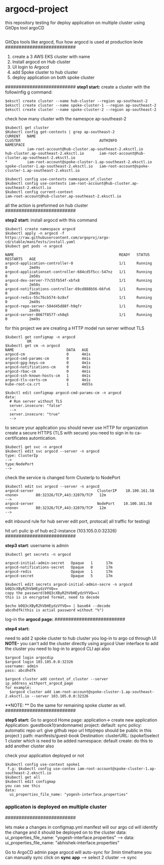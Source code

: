 # argocd-project
this repository testing for deploy application on multiple cluster using GitOps tool argoCD 
##
GitOps tools like argocd, flux 
how argocd is used at production levle 
##########################

1. create a 3 AWS EKS cluster with name
2. Install argocd on Hub cluster
3. UI login to Argocd
4. add Spoke cluster to hub cluster
5. deploy application on both spoke cluster 

##########################
**step1 start:**
create a cluster with the followinfig g command:
```
$eksctl create cluster --name hub-cluster --region ap-southeast-2
$eksctl create cluster --name spoke-cluster-1 --region ap-southeast-2
$eksctl create cluster --name spoke-cluster-2 --region ap-southeast-2
```
check how many cluster with the namespce ap-southeast-2
```
$kubectl get cluster 
$Kubectl config get-contexts | grep ap-southeast-2
CURRENT   NAME                                                        CLUSTER                                    AUTHINFO                                                    NAMESPACE
          iam-root-account@hub-cluster.ap-southeast-2.eksctl.io       hub-cluster.ap-southeast-2.eksctl.io       iam-root-account@hub-cluster.ap-southeast-2.eksctl.io
*         iam-root-account@spoke-cluster-1.ap-southeast-2.eksctl.io   spoke-cluster-1.ap-southeast-2.eksctl.io   iam-root-account@spoke-cluster-1.ap-southeast-2.eksctl.io
```
```
$kubectl config use-contexts namespace_of_cluster
$kubectl config use-contexts iam-root-account@hub-cluster.ap-southeast-2.eksctl.io
$kubectl config current-context
iam-root-account@hub-cluster.ap-southeast-2.eksctl.io
```
all the action is preformed on hub cluster
##########################

**step2 start:**
install argocd with this command 
```
$kubectl create namespace argocd
$kubectl apply -n argocd -f https://raw.githubusercontent.com/argoproj/argo-cd/stable/manifests/install.yaml
$kubect get pods -n argocd 

NAME                                                READY   STATUS    RESTARTS   AGE
argocd-application-controller-0                     1/1     Running   0          2m49s
argocd-applicationset-controller-684cd5f5cc-547nz   1/1     Running   0          2m50s
argocd-dex-server-77c55fb54f-xbfx8                  1/1     Running   0          2m50s
argocd-notifications-controller-69cd888b56-66fv6    1/1     Running   0          2m49s
argocd-redis-55c76cb574-bz8xf                       1/1     Running   0          2m49s
argocd-repo-server-584d45d88f-h9qfr                 1/1     Running   0          2m49s
argocd-server-8667f8577-xh8q5                       1/1     Running   0          2m49s
```
for this project we are creating a  HTTP model 
run server without TLS
```
$kubectl get configmap -n argocd
          OR
$kubectl get cm -n argocd
NAME                        DATA   AGE
argocd-cm                   0      4m1s
argocd-cmd-params-cm        0      4m1s
argocd-gpg-keys-cm          0      4m1s
argocd-notifications-cm     0      4m1s
argocd-rbac-cm              0      4m1s
argocd-ssh-known-hosts-cm   1      4m1s
argocd-tls-certs-cm         0      4m1s
kube-root-ca.crt            1      4m55s
```
```
$kubctl edit configmap argocd-cmd-params-cm -n argocd 
data:  
  # Run server without TLS
  server.insecure: "false"
  -->
  server.insecure: "true" 
  -->
```
to secure your application you should never use HTTP for organization 
create a secure HTTPS (TLS with secure)
you need to sign in to ca-certificates autontication.
```
$kubectl get svc -n argocd 
$kubectl edit svc argocd --server -n argocd
type: ClusterIp
--> 
type:NodePort
-->
```
check the service is changed form ClusterIp to NodePort
```
$kubectl edit svc argocd --server -n argocd
argocd-server                             ClusterIP    10.100.161.58    <none>        80:32326/TCP,443:32079/TCP   12m
-->
argocd-server                             NodePort    10.100.161.58    <none>        80:32326/TCP,443:32079/TCP   12m
-->
```
edit inbound rule for hub server
edit port, protocal( all traffic for testing)

hit url: pulic ip of hub ec2-instance (103.105.0.0:32326)
########################## 

**step3 start**:
username is admin
```
$kubectl get secrets -n argocd

argocd-initial-admin-secret   Opaque   1      17m
argocd-notifications-secret   Opaque   0      17m
argocd-redis                  Opaque   1      17m
argocd-secret                 Opaque   5      17m
```
```
$kubectl edit secrets argocd-initial-admin-secre -n argocd
b0Q3cXByR2hVbHEydzVYVQ==
copy the password(b0Q3cXByR2hVbHEydzVYVQ==)
this is in encrypted format, need to decode 
```
```
$echo b0Q3cXByR2hVbHEydzVYVQ== | base64 --decode
abcdhdfk(this is actial password without "%")
```
log-in the **argocd page:**
##########################

**step4 start:**

need to add 2 spoke cluster to hub cluster
you log-in to argo cd through UI
**NOTE-** you can't add the cluster directly using argocd User interface
to add the cluster you need to log-in to argocd CLI api also 
```
$argocd login argocdip
$argocd login 103.105.0.0:32326 
username: admin
pass: abcdhdfk
```
```
$argocd cluster add context_of_cluster --server ip_address_withport_argocd_page
for example:
  $argocd cluster add iam-root-account@spoke-cluster-1.ap-southeast-2.eksctl.io --server 103.105.0.0:32326
```
**NOTE: ** Do the same for remaining spoke cluster as wll.
##########################
 
**step5 start:**
Go to argocd Home page:
application-> create new application 
  Application: guestbook1(randomname)
  project: default:
  sync policy: automatic
  repo url: give github repo url http(repo should be public in this project )
  path: manifests/guest-book
  Destination:
  clusterURL: (spoke1)select 1 cluster which is need to be added 
  namespace: default
  create:
do this to add another cluster also 

check your application deployed or not 
```
$kubectl config use-context spoke1
 f.g: $kubectl config use-contex iam-root-account@spoke-cluster-1.ap-southeast-2.eksctl.io
$kubectl get all
$kubectl edit configmap
you can see this 
data:
  ui_properties_file_name: "yogesh-interface.properties"
```

### applicaton is deployed on multiple cluster ###
##########################

lets make a changes in configmap.yml manifest 
will our argo cd will identify the change and it should be deployed on to the cluster
data:
  ui_properties_file_name: "yogesh-interface.properties"
-->
data:
  ui_properties_file_name: "abhishek-interface.properties"


Go to ArgoCD admin page 
argocd will auto-sync for 3min timeframe
you can manually sync click on **sync app** --> select 2 cluster --> sync 







